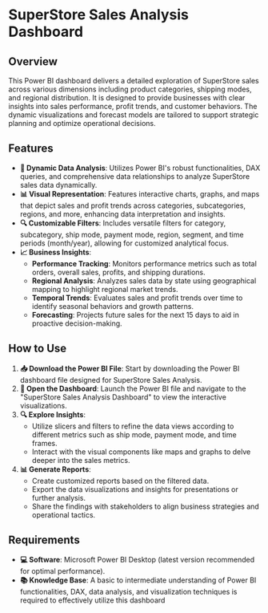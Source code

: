# SuperStore Sales Analysis Dashboard

## Overview
This Power BI dashboard delivers a detailed exploration of SuperStore sales across various dimensions including product categories, shipping modes, and regional distribution. It is designed to provide businesses with clear insights into sales performance, profit trends, and customer behaviors. The dynamic visualizations and forecast models are tailored to support strategic planning and optimize operational decisions.

## Features

- **🔄 Dynamic Data Analysis**: Utilizes Power BI's robust functionalities, DAX queries, and comprehensive data relationships to analyze SuperStore sales data dynamically.
- **📊 Visual Representation**: Features interactive charts, graphs, and maps that depict sales and profit trends across categories, subcategories, regions, and more, enhancing data interpretation and insights.
- **🔍 Customizable Filters**: Includes versatile filters for category, subcategory, ship mode, payment mode, region, segment, and time periods (month/year), allowing for customized analytical focus.
- **📈 Business Insights**:
  - **Performance Tracking**: Monitors performance metrics such as total orders, overall sales, profits, and shipping durations.
  - **Regional Analysis**: Analyzes sales data by state using geographical mapping to highlight regional market trends.
  - **Temporal Trends**: Evaluates sales and profit trends over time to identify seasonal behaviors and growth patterns.
  - **Forecasting**: Projects future sales for the next 15 days to aid in proactive decision-making.
  
## How to Use

1. **📥 Download the Power BI File**: Start by downloading the Power BI dashboard file designed for SuperStore Sales Analysis.
2. **🚀 Open the Dashboard**: Launch the Power BI file and navigate to the "SuperStore Sales Analysis Dashboard" to view the interactive visualizations.
3. **🔍 Explore Insights**:
   - Utilize slicers and filters to refine the data views according to different metrics such as ship mode, payment mode, and time frames.
   - Interact with the visual components like maps and graphs to delve deeper into the sales metrics.
4. **📊 Generate Reports**:
   - Create customized reports based on the filtered data.
   - Export the data visualizations and insights for presentations or further analysis.
   - Share the findings with stakeholders to align business strategies and operational tactics.

## Requirements

- **💻 Software**: Microsoft Power BI Desktop (latest version recommended for optimal performance).
- **📚 Knowledge Base**: A basic to intermediate understanding of Power BI functionalities, DAX, data analysis, and visualization techniques is required to effectively utilize this dashboard
